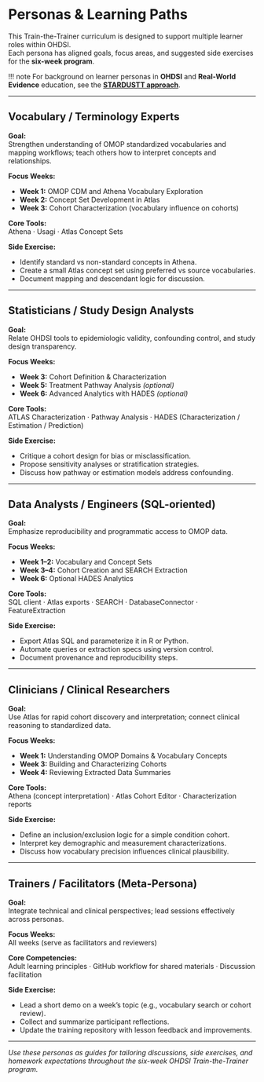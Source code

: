# Personas & Learning Paths

This Train-the-Trainer curriculum is designed to support multiple learner roles within OHDSI.  
Each persona has aligned goals, focus areas, and suggested side exercises for the **six-week program**.

!!! note
    For background on learner personas in **OHDSI** and **Real-World Evidence** education, see the [**STARDUSTT approach**](https://alstdi.github.io/ALS-RWE/stardustt-approach/).

---

## Vocabulary / Terminology Experts

**Goal:**  
Strengthen understanding of OMOP standardized vocabularies and mapping workflows; teach others how to interpret concepts and relationships.

**Focus Weeks:**  
- **Week 1:** OMOP CDM and Athena Vocabulary Exploration  
- **Week 2:** Concept Set Development in Atlas  
- **Week 3:** Cohort Characterization (vocabulary influence on cohorts)

**Core Tools:**  
Athena · Usagi · Atlas Concept Sets

**Side Exercise:**  
- Identify standard vs non-standard concepts in Athena.  
- Create a small Atlas concept set using preferred vs source vocabularies.  
- Document mapping and descendant logic for discussion.

---

## Statisticians / Study Design Analysts

**Goal:**  
Relate OHDSI tools to epidemiologic validity, confounding control, and study design transparency.

**Focus Weeks:**  
- **Week 3:** Cohort Definition & Characterization  
- **Week 5:** Treatment Pathway Analysis *(optional)*  
- **Week 6:** Advanced Analytics with HADES *(optional)*

**Core Tools:**  
ATLAS Characterization · Pathway Analysis · HADES (Characterization / Estimation / Prediction)

**Side Exercise:**  
- Critique a cohort design for bias or misclassification.  
- Propose sensitivity analyses or stratification strategies.  
- Discuss how pathway or estimation models address confounding.

---

## Data Analysts / Engineers (SQL-oriented)

**Goal:**  
Emphasize reproducibility and programmatic access to OMOP data.

**Focus Weeks:**  
- **Week 1–2:** Vocabulary and Concept Sets  
- **Week 3–4:** Cohort Creation and SEARCH Extraction  
- **Week 6:** Optional HADES Analytics

**Core Tools:**  
SQL client · Atlas exports · SEARCH · DatabaseConnector · FeatureExtraction

**Side Exercise:**  
- Export Atlas SQL and parameterize it in R or Python.  
- Automate queries or extraction specs using version control.  
- Document provenance and reproducibility steps.

---

## Clinicians / Clinical Researchers

**Goal:**  
Use Atlas for rapid cohort discovery and interpretation; connect clinical reasoning to standardized data.

**Focus Weeks:**  
- **Week 1:** Understanding OMOP Domains & Vocabulary Concepts  
- **Week 3:** Building and Characterizing Cohorts  
- **Week 4:** Reviewing Extracted Data Summaries

**Core Tools:**  
Athena (concept interpretation) · Atlas Cohort Editor · Characterization reports

**Side Exercise:**  
- Define an inclusion/exclusion logic for a simple condition cohort.  
- Interpret key demographic and measurement characterizations.  
- Discuss how vocabulary precision influences clinical plausibility.

---

## Trainers / Facilitators (Meta-Persona)

**Goal:**  
Integrate technical and clinical perspectives; lead sessions effectively across personas.

**Focus Weeks:**  
All weeks (serve as facilitators and reviewers)

**Core Competencies:**  
Adult learning principles · GitHub workflow for shared materials · Discussion facilitation

**Side Exercise:**  
- Lead a short demo on a week’s topic (e.g., vocabulary search or cohort review).  
- Collect and summarize participant reflections.  
- Update the training repository with lesson feedback and improvements.

---

*Use these personas as guides for tailoring discussions, side exercises, and homework expectations throughout the six-week OHDSI Train-the-Trainer program.*

